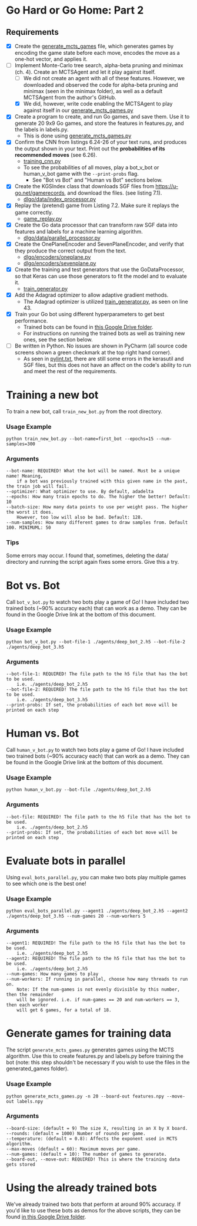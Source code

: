 # Go Hard or Go Home: Part 2

## Requirements
- [x] Create the [generate_mcts_games](./generate_mcts_games.py) file, which generates games by encoding the game state before each move, encodes the move as a one-hot vector, and applies it.
- [ ] Implement Monte-Carlo tree search, alpha-beta pruning and minimax (ch. 4). Create an MCTSAgent and let it play against itself.
    - [ ] We did not create an agent with all of these features. However, we downloaded and observed the code for alpha-beta pruning and minimax (seen in the minimax folder), as well as a default MCTSAgent from the author's GitHub.
    - [x] We did, however, write code enabling the MCTSAgent to play against itself in our [generate_mcts_games.py](./generate_mcts_games.py)
- [x] Create a program to create, and run Go games, and save them. Use it to generate 20 9x9 Go games, and store the features in features.py, and the labels in labels.py.
    - This is done using [generate_mcts_games.py](./generate_mcts_games.py)
- [x] Confirm the CNN from listings 6.24-26 of your text runs, and produces the output shown in your text. Print out the **probabilities of its recommended moves** (see 6.26).
    - [training_cnn.py](./training_cnn.py)
    - To see the probabilities of all moves, play a bot_v_bot or human_v_bot game with the `--print-probs` flag.
        - See "Bot vs Bot" and "Human vs Bot" sections below.
- [x] Create the KGSIndex class that downloads SGF files from https://u-go.net/gamerecords, and download the files. (see listing 7.1).
    - [dlgo/data/index_processor.py](./dlgo/data/index_processor.py)
- [x] Replay the (pretend) game from Listing 7.2. Make sure it replays the game correctly.
    - [game_replay.py](./game_replay.py)
- [x] Create the Go data processor that can transform raw SGF data into features and labels for a machine learning algorithm.
    - [dlgo/data/parallel_processor.py](./dlgo/data/parallel_processor.py)
- [x] Create the OnePlaneEncoder and SevenPlaneEncoder, and verify that they produce the correct output from the text.
    - [dlgo/encoders/oneplane.py](./dlgo/encoders/oneplane.py)
    - [dlgo/encoders/sevenplane.py](./dlgo/encoders/sevenplane.py)
- [x] Create the training and test generators that use the GoDataProcessor, so that Keras can use those generators to fit the model and to evaluate it.
    - [train_generator.py](./train_generator.py)
- [x] Add the Adagrad optimizer to allow adaptive gradient methods.
    - The Adagrad optimizer is utilized [train_generator.py](./train_generator.py), as seen on line 43.
- [x] Train your Go bot using different hyperparameters to get best performance.
    - Trained bots can be found in [this Google Drive folder](https://drive.google.com/drive/u/2/folders/1HZUnoPckNOFC3Rw34y7YMT4-ILS_R9Hu).
    - For instructions on running the trained bots as well as training new ones, see the section below.
- [ ] Be written in Python. No issues are shown in PyCharm (all source code screens shown a green checkmark at the top right hand corner).
    - As seen in [pylint.txt](./pylint.txt), there are still some errors in the kerasutil and SGF files, but this does not have an affect on the code's ability to run and meet the rest of the requirements.



# Training a new bot
To train a new bot, call `train_new_bot.py` from the root directory.

### Usage Example
```
python train_new_bot.py --bot-name=first_bot --epochs=15 --num-samples=300
```

### Arguments
```
--bot-name: REQUIRED! What the bot will be named. Must be a unique name! Meaning, 
    if a bot was previously trained with this given name in the past, the train job will fail.
--optimizer: What optimizer to use. By default, adadelta
--epochs: How many train epochs to do. The higher the better! Default: 10
--batch-size: How many data points to use per weight pass. The higher the worst it does. 
    However, too low will also be bad. Default: 128.
--num-samples: How many different games to draw samples from. Default 100. MINIMUML: 50
```

### Tips
Some errors may occur. I found that, sometimes, deleting the data/ directory and running the script again fixes some errors. Give this a try.


# Bot vs. Bot
Call `bot_v_bot.py` to watch two bots play a game of Go! I have included two trained bots (~90% accuracy each) that can work as a demo. They can be found in the Google Drive link at the bottom of this document.

### Usage Example
```
python bot_v_bot.py --bot-file-1 ./agents/deep_bot_2.h5 --bot-file-2 ./agents/deep_bot_3.h5
```

### Arguments
```
--bot-file-1: REQUIRED! The file path to the h5 file that has the bot to be used.
    i.e. ./agents/deep_bot_2.h5
--bot-file-2: REQUIRED! The file path to the h5 file that has the bot to be used.
    i.e. ./agents/deep_bot_3.h5
--print-probs: If set, the probabilities of each bot move will be printed on each step
```


# Human vs. Bot
Call `human_v_bot.py` to watch two bots play a game of Go! I have included two trained bots (~90% accuracy each) that can work as a demo. They can be found in the Google Drive link at the bottom of this document.

### Usage Example
```
python human_v_bot.py --bot-file ./agents/deep_bot_2.h5
```

### Arguments
```
--bot-file: REQUIRED! The file path to the h5 file that has the bot to be used.
    i.e. ./agents/deep_bot_2.h5
--print-probs: If set, the probabilities of each bot move will be printed on each step
```


# Evaluate bots in parallel
Using `eval_bots_parallel.py`, you can make two bots play multiple games to see which one is the best one!

### Usage Example
```
python eval_bots_parallel.py --agent1 ./agents/deep_bot_2.h5 --agent2 ./agents/deep_bot_3.h5 --num-games 20 --num-workers 5
```   

### Arguments
```
--agent1: REQUIRED! The file path to the h5 file that has the bot to be used.
    i.e. ./agents/deep_bot_2.h5
--agent2: REQUIRED! The file path to the h5 file that has the bot to be used.
    i.e. ./agents/deep_bot_2.h5
--num-games: How many games to play
--num-workers: If running in parallel, choose how many threads to run on.
    Note: If the num-games is not evenly divisible by this number, then the remainder
    will be ignored. i.e. if num-games == 20 and num-workers == 3, then each worker
    will get 6 games, for a total of 18.
```


   
# Generate games for training data
The script `generate_mcts_games.py` generates games using the MCTS algorithm. Use this to create features.py and labels.py before training the bot (note: this step shouldn't be necessary if you wish to use the files in the generated_games folder).

### Usage Example
```
python generate_mcts_games.py -n 20 --board-out features.npy --move-out labels.npy
```

### Arguments
```
--board-size: (default = 9) The size X, resulting in an X by X board.
--rounds: (default = 1000) Number of rounds per game.
--temperature: (default = 0.8): Affects the exponent used in MCTS algorithm.
--max-moves (default = 60): Maximum moves per game.
--num-games: (default = 10): The number of games to generate.
--board-out, --move-out: REQUIRED! This is where the training data gets stored
```

# Using the already trained bots
We've already trained two bots that perform at around 90% accuracy. If you'd like to use these bots
as demos for the above scripts, they can be found [in this Google Drive folder](https://drive.google.com/drive/folders/1HZUnoPckNOFC3Rw34y7YMT4-ILS_R9Hu?usp=sharing). 
